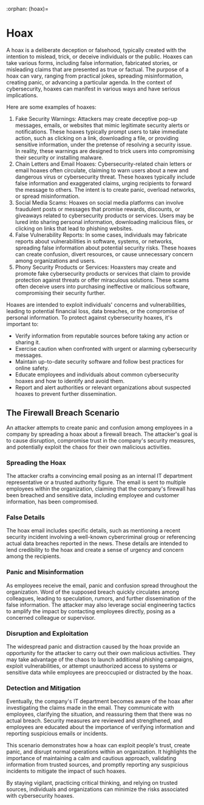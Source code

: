 :orphan:
(hoax)=

# Hoax


A hoax is a deliberate deception or falsehood, typically created with the intention to mislead, trick, or deceive individuals or the public. Hoaxes can take various forms, including false information, fabricated stories, or misleading claims that are presented as true or factual. The purpose of a hoax can vary, ranging from practical jokes, spreading misinformation, creating panic, or advancing a particular agenda. In the context of cybersecurity, hoaxes can manifest in various ways and have serious implications.

Here are some examples of hoaxes:

1.	Fake Security Warnings: Attackers may create deceptive pop-up messages, emails, or websites that mimic legitimate security alerts or notifications. These hoaxes typically prompt users to take immediate action, such as clicking on a link, downloading a file, or providing sensitive information, under the pretense of resolving a security issue. In reality, these warnings are designed to trick users into compromising their security or installing malware.
2.	Chain Letters and Email Hoaxes: Cybersecurity-related chain letters or email hoaxes often circulate, claiming to warn users about a new and dangerous virus or cybersecurity threat. These hoaxes typically include false information and exaggerated claims, urging recipients to forward the message to others. The intent is to create panic, overload networks, or spread misinformation.
3.	Social Media Scams: Hoaxes on social media platforms can involve fraudulent posts or messages that promise rewards, discounts, or giveaways related to cybersecurity products or services. Users may be lured into sharing personal information, downloading malicious files, or clicking on links that lead to phishing websites.
4.	False Vulnerability Reports: In some cases, individuals may fabricate reports about vulnerabilities in software, systems, or networks, spreading false information about potential security risks. These hoaxes can create confusion, divert resources, or cause unnecessary concern among organizations and users.
5.	Phony Security Products or Services: Hoaxsters may create and promote fake cybersecurity products or services that claim to provide protection against threats or offer miraculous solutions. These scams often deceive users into purchasing ineffective or malicious software, compromising their security further.

Hoaxes are intended to exploit individuals' concerns and vulnerabilities, leading to potential financial loss, data breaches, or the compromise of personal information. 
To protect against cybersecurity hoaxes, it's important to:

* Verify information from reputable sources before taking any action or sharing it.
* Exercise caution when confronted with urgent or alarming cybersecurity messages.
* Maintain up-to-date security software and follow best practices for online safety.
* Educate employees and individuals about common cybersecurity hoaxes and how to identify and avoid them.
* Report and alert authorities or relevant organizations about suspected hoaxes to prevent further dissemination.

## The Firewall Breach Scenario

An attacker attempts to create panic and confusion among employees in a company by spreading a hoax about a firewall breach. The attacker's goal is to cause disruption, compromise trust in the company's security measures, and potentially exploit the chaos for their own malicious activities.

### Spreading the Hoax
The attacker crafts a convincing email posing as an internal IT department representative or a trusted authority figure. The email is sent to multiple employees within the organization, claiming that the company's firewall has been breached and sensitive data, including employee and customer information, has been compromised.

### False Details
The hoax email includes specific details, such as mentioning a recent security incident involving a well-known cybercriminal group or referencing actual data breaches reported in the news. These details are intended to lend credibility to the hoax and create a sense of urgency and concern among the recipients.

### Panic and Misinformation

As employees receive the email, panic and confusion spread throughout the organization. Word of the supposed breach quickly circulates among colleagues, leading to speculation, rumors, and further dissemination of the false information. The attacker may also leverage social engineering tactics to amplify the impact by contacting employees directly, posing as a concerned colleague or supervisor.

### Disruption and Exploitation

The widespread panic and distraction caused by the hoax provide an opportunity for the attacker to carry out their own malicious activities. They may take advantage of the chaos to launch additional phishing campaigns, exploit vulnerabilities, or attempt unauthorized access to systems or sensitive data while employees are preoccupied or distracted by the hoax.

### Detection and Mitigation 

Eventually, the company's IT department becomes aware of the hoax after investigating the claims made in the email. They communicate with employees, clarifying the situation, and reassuring them that there was no actual breach. Security measures are reviewed and strengthened, and employees are educated about the importance of verifying information and reporting suspicious emails or incidents.

This scenario demonstrates how a hoax can exploit people's trust, create panic, and disrupt normal operations within an organization. It highlights the importance of maintaining a calm and cautious approach, validating information from trusted sources, and promptly reporting any suspicious incidents to mitigate the impact of such hoaxes.

By staying vigilant, practicing critical thinking, and relying on trusted sources, individuals and organizations can minimize the risks associated with cybersecurity hoaxes.
